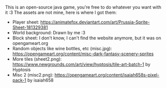 This is an open-source java game, you're free to do whatever you want with it :3
The assets are not mine, here is where I got them:

- Player sheet: https://animatefox.deviantart.com/art/Prussia-Sprite-Sheet-181329381
- World background: Drawn by me :3
- Block sheet: I don't know, I can't find the website anymore, but it was on opengameart.org
- Random objects like wine bottles, etc (misc.jpg): https://opengameart.org/content/misc-dark-fantasy-scenery-sprites
- More tiles (sheet2.png): https://www.newgrounds.com/art/view/hyptosis/tile-art-batch-1 by Hyptosis
- Misc 2 (misc2.png): https://opengameart.org/content/isaiah658s-pixel-pack-1 by isaiah658
